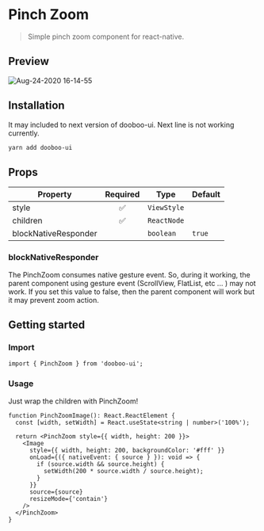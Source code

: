 # Pinch Zoom

> Simple pinch zoom component for react-native.  

## Preview

![Aug-24-2020 16-14-55](https://user-images.githubusercontent.com/17980230/91014922-3c6a4f80-e625-11ea-86a4-75e88d284b46.gif)

## Installation
It may included to next version of dooboo-ui.
Next line is not working currently.

```sh
yarn add dooboo-ui
```

## Props

| Property             |      Required      | Type                           | Default               |
| -------------------- | :----------------: | ------------------------------ | --------------------- |
| style                | :white_check_mark: | `ViewStyle`                    |                       |
| children             | :white_check_mark: | `ReactNode`                    |                       |
| blockNativeResponder |                    | `boolean`                      | `true`                |

### blockNativeResponder
The PinchZoom consumes native gesture event. So, during it working, the parent component using gesture event (ScrollView, FlatList, etc ... ) may not work. 
If you set this value to false, then the parent component will work but it may prevent zoom action.

## Getting started

### Import

```tsx
import { PinchZoom } from 'dooboo-ui';
```

### Usage
Just wrap the children with PinchZoom!

```tsx
function PinchZoomImage(): React.ReactElement {
  const [width, setWidth] = React.useState<string | number>('100%');

  return <PinchZoom style={{ width, height: 200 }}>
    <Image
      style={{ width, height: 200, backgroundColor: '#fff' }}
      onLoad={({ nativeEvent: { source } }): void => {
        if (source.width && source.height) {
          setWidth(200 * source.width / source.height);
        }
      }}
      source={source}
      resizeMode={'contain'}
    />
  </PinchZoom>
}
```
